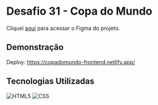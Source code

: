 # Desafio 31 - Copa do Mundo

Cliquei [aqui](https://www.figma.com/file/Yb9IBH56g7T1hdIyZ3BMNO/Desafios---Codel%C3%A2ndia?node-id=152536%3A1288) para acessar o Figma do projeto.

## Demonstração

Deploy: https://copadomundo-frontend.netlify.app/

## Tecnologias Utilizadas

![HTML5](https://img.shields.io/badge/-HTML5-333333?style=flat&logo=HTML5)
![CSS](https://img.shields.io/badge/-CSS-333333?style=flat&logo=CSS3&logoColor=1572B6)
